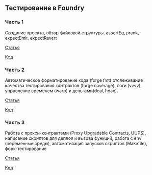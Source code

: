 ## Тестирование в Foundry 

### Часть 1

Создание проекта, обзор файловой структуры, assertEq, prank, expectEmit, expectRevert

[Статья](https://habr.com/ru/articles/764576/)

[Код](https://github.com/sudovag3/foundry-course/tree/part-1)


### Часть 2

Aвтоматическое форматирование кода (forge fmt) отслеживание качества тестирования контрактов (forge coverage), логи (vvvv), управление временем (warp) и деньгами(deal, hoax).

[Статья](https://habr.com/ru/articles/764668/)

[Код](https://github.com/sudovag3/foundry-course/tree/part-2)


### Часть 3

Работа с прокси-контрактами (Proxy Upgradable Contracts, UUPS), написание скриптов для деплоя и вызова функций, работа с env (переменные среды), автоматизация запусков скриптов (Makefile), форк-тестирование

[Статья](https://habr.com/ru/articles/765266/)

[Код](https://github.com/sudovag3/foundry-course/tree/part-3)